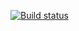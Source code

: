 [![Build status](https://ci.appveyor.com/api/projects/status/6alptb134ououtr1/branch/main?svg=true)](https://ci.appveyor.com/project/Ghillett/auto-5-2-jar-test-mode/branch/main)